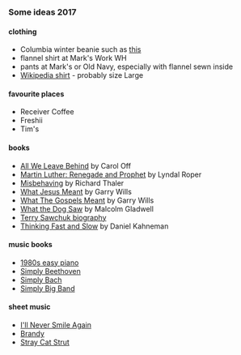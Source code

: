 
### Some ideas 2017

#### clothing

* Columbia winter beanie such as [this](https://www.columbiasportswear.ca/en/cascade-peak-beanie-1693391.html?dwvar_1693391_variationColor=010#start=2)
* flannel shirt at Mark's Work WH
* pants at Mark's or Old Navy, especially with flannel sewn inside
* [Wikipedia shirt](https://store.wikimedia.org/products/black-wikipedia-globe-t-shirt-with-wikipedia-written-in-multiple-languages) - probably size Large

#### favourite places

* Receiver Coffee
* Freshii
* Tim's

#### books

* [All We Leave Behind](https://www.chapters.indigo.ca/en-ca/books/all-we-leave-behind-a/9780345816832-item.html) by Carol Off
* [Martin Luther: Renegade and Prophet](http://amzn.to/2zPGsES) by Lyndal Roper
* [Misbehaving](http://amzn.to/2y0sZZI) by Richard Thaler
* [What Jesus Meant](http://amzn.to/2yIJg7s) by Garry Wills
* [What The Gospels Meant](http://amzn.to/2gxEEZr) by Garry Wills
* [What the Dog Saw](http://amzn.to/2xiI756) by Malcolm Gladwell
* [Terry Sawchuk biography](http://amzn.to/2eX9AmQ)
* [Thinking Fast and Slow](http://amzn.to/2h3KR09) by Daniel Kahneman

#### music books

* [1980s easy piano](http://bit.ly/2dH0je2)
* [Simply Beethoven](http://bit.ly/2eJpCPb)
* [Simply Bach](http://www.sheetmusicplus.com/title/simply-bach-sheet-music/19260718)
* [Simply Big Band](http://www.sheetmusicplus.com/title/simply-big-band-sheet-music/18742925)

#### sheet music

* [I'll Never Smile Again](http://bit.ly/2dGvjzu)
* [Brandy](http://bit.ly/2dH1KJg)
* [Stray Cat Strut](http://bit.ly/2f5wdXl)
